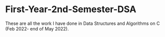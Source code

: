 # First-Year-2nd-Semester-DSA
These are all the work I have done in Data Structures and Algorithms on C (Feb 2022- end of May 2022).
